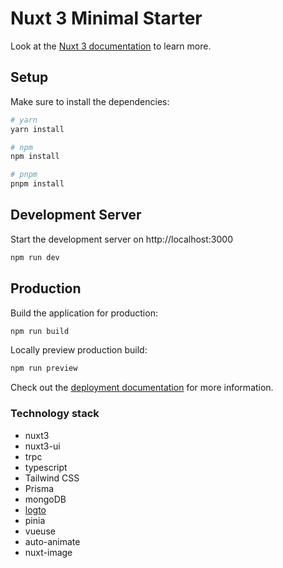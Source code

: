 # Nuxt 3 Minimal Starter

Look at the [Nuxt 3 documentation](https://nuxt.com/docs/getting-started/introduction) to learn more.

## Setup

Make sure to install the dependencies:

```bash
# yarn
yarn install

# npm
npm install

# pnpm
pnpm install
```

## Development Server

Start the development server on http://localhost:3000

```bash
npm run dev
```

## Production

Build the application for production:

```bash
npm run build
```

Locally preview production build:

```bash
npm run preview
```

Check out the [deployment documentation](https://nuxt.com/docs/getting-started/deployment) for more information.

### Technology stack

- nuxt3
- nuxt3-ui
- trpc
- typescript
- Tailwind CSS
- Prisma
- mongoDB
- [logto](https://docs.logto.io/quick-starts/nuxt/)
- pinia
- vueuse
- auto-animate
- nuxt-image
